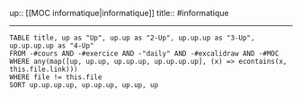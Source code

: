 up:: [[MOC informatique|informatique]]
title::
#informatique 

---

 
```dataview
TABLE title, up as "Up", up.up as "2-Up", up.up.up as "3-Up", up.up.up.up as "4-Up"
FROM -#cours AND -#exercice AND -"daily" AND -#excalidraw AND -#MOC
WHERE any(map([up, up.up, up.up.up, up.up.up.up], (x) => econtains(x, this.file.link)))
WHERE file != this.file
SORT up.up.up.up, up.up.up, up.up, up
```

